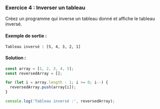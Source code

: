 ### Exercice 4 : Inverser un tableau
Créez un programme qui inverse un tableau donné et affiche le tableau inversé.

#### Exemple de sortie :
```
Tableau inversé : [5, 4, 3, 2, 1]
```

#### Solution :

```javascript
const array = [1, 2, 3, 4, 5];
const reversedArray = [];

for (let i = array.length - 1; i >= 0; i--) {
  reversedArray.push(array[i]);
}

console.log('Tableau inversé :', reversedArray);
```